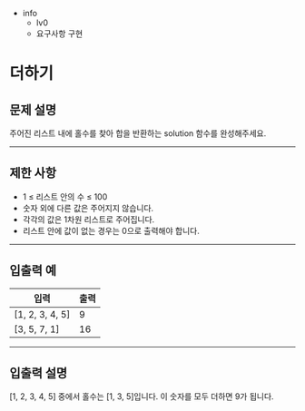 - info
    - lv0
    - 요구사항 구현

# 더하기
## 문제 설명
주어진 리스트 내에 홀수를 찾아 합을 반환하는 solution 함수를 완성해주세요.

---

## 제한 사항

- 1 ≤ 리스트 안의 수 ≤ 100
- 숫자 외에 다른 값은 주어지지 않습니다.
- 각각의 값은 1차원 리스트로 주어집니다.
- 리스트 안에 값이 없는 경우는 0으로 출력해야 합니다.

---

## 입출력 예

|   입력    | 출력 |
| --------- | ------ |
| [1, 2, 3, 4, 5] | 9 |
| [3, 5, 7, 1] | 16 |

---

## 입출력 설명
[1, 2, 3, 4, 5] 중에서 홀수는 [1, 3, 5]입니다. 이 숫자를 모두 더하면 9가 됩니다.